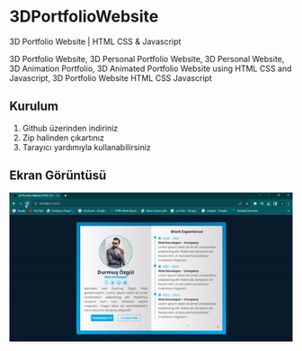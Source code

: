 # 3DPortfolioWebsite
3D Portfolio Website | HTML CSS & Javascript

3D Portfolio Website, 3D Personal Portfolio Website, 3D Personal Website, 3D Animation Portfolio, 3D Animated Portfolio Website using HTML CSS and Javascript, 3D Portfolio Website HTML CSS Javascript

## Kurulum

1. Github üzerinden indiriniz
2. Zip halinden çıkartınız
3. Tarayıcı yardımıyla kullanabilirsiniz

<h2>Ekran Görüntüsü</h2>

![](gif.gif)

